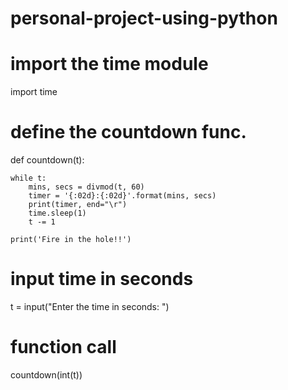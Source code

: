 # personal-project-using-python 
# import the time module 
import time 

# define the countdown func. 
def countdown(t): 
	
	while t: 
		mins, secs = divmod(t, 60) 
		timer = '{:02d}:{:02d}'.format(mins, secs) 
		print(timer, end="\r") 
		time.sleep(1) 
		t -= 1
	
	print('Fire in the hole!!') 


# input time in seconds 
t = input("Enter the time in seconds: ") 

# function call 
countdown(int(t)) 





